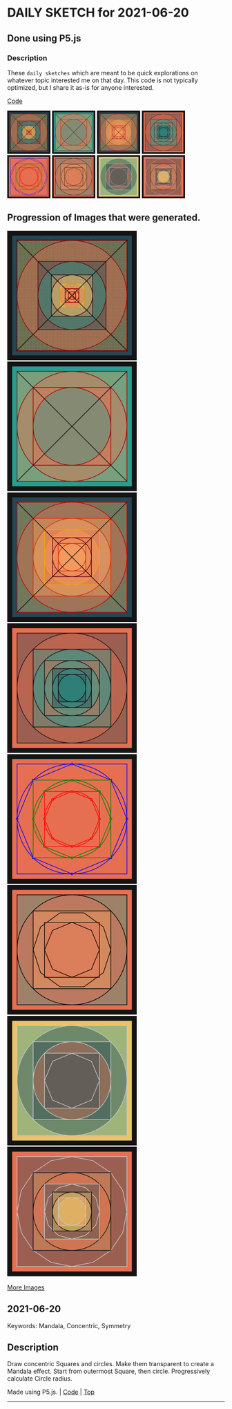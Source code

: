 # DAILY SKETCH for 2021-06-20

## Done using P5.js

### Description

These `daily sketches` which are meant to be quick explorations     on whatever topic interested me on that day. This code is not typically optimized, but I share it as-is     for anyone interested.

[Code](2021-06-20) 

<img src = 'images/keep_2021-06-19-01-40-48.png' width = '100'> <img src = 'images/keep_2021-06-19-01-55-44.png' width = '100'> <img src = 'images/keep_2021-06-19-01-56-14.png' width = '100'> <img src = 'images/keep_2021-06-19-01-58-39.png' width = '100'> <img src = 'images/keep_2021-06-19-03-00-36.png' width = '100'> <img src = 'images/keep_2021-06-19-03-05-28.png' width = '100'> <img src = 'images/keep_2021-06-19-03-07-25.png' width = '100'> <img src = 'images/keep_2021-06-19-03-09-08.png' width = '100'> 

## Progression of Images that were generated.

<img src = 'images/keep_2021-06-19-01-40-48.png' width = '300'> 
<img src = 'images/keep_2021-06-19-01-55-44.png' width = '300'> 
<img src = 'images/keep_2021-06-19-01-56-14.png' width = '300'> 
<img src = 'images/keep_2021-06-19-01-58-39.png' width = '300'> 
<img src = 'images/keep_2021-06-19-03-00-36.png' width = '300'> 
<img src = 'images/keep_2021-06-19-03-05-28.png' width = '300'> 
<img src = 'images/keep_2021-06-19-03-07-25.png' width = '300'> 
<img src = 'images/keep_2021-06-19-03-09-08.png' width = '300'> 


[More Images](2021-06-20/images) 


 ## 2021-06-20
Keywords: Mandala, Concentric, Symmetry
 

## Description 

 Draw concentric Squares and circles. 
 Make them transparent to create a Mandala effect.
 Start from outermost Square, then circle. Progressively calculate
 Circle radius.
 

Made using P5.js. | [Code](2021/2021-06-20/) | [Top](#daily-sketches) 

-----

